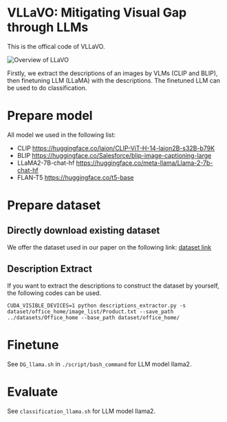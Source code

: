 # VLLaVO: Mitigating Visual Gap through LLMs

This is the offical code of VLLaVO.

![Overview of LLaVO](figs/framework.svg)

Firstly, we extract the descriptions of an images by VLMs (CLIP and BLIP), then finetuning LLM (LLaMA) with the descriptions.
The finetuned LLM can be used to do classification.


# Prepare model

All model we used in the following list:
- CLIP https://huggingface.co/laion/CLIP-ViT-H-14-laion2B-s32B-b79K
- BLIP https://huggingface.co/Salesforce/blip-image-captioning-large
- LLaMA2-7B-chat-hf https://huggingface.co/meta-llama/Llama-2-7b-chat-hf
- FLAN-T5 https://huggingface.co/t5-base

# Prepare dataset

## Directly download existing dataset

We offer the dataset used in our paper on the following link: [dataset link](https://www.dropbox.com/scl/fo/brzjl4xzpfzf0r57tkkwr/h?rlkey=zxeabnjpkgbbpwugskpcjzrqa&st=79p516or&dl=0)

## Description Extract

If you want to extract the descriptions to construct the dataset by yourself, the following codes can be used.

```CUDA_VISIBLE_DEVICES=1 python descriptions_extractor.py -s dataset/office_home/image_list/Product.txt --save_path ../datasets/Office_home --base_path dataset/office_home/```


# Finetune 

See `DG_llama.sh` in `./script/bash_command` for LLM model llama2.

# Evaluate

See `classification_llama.sh` for LLM model llama2. 

